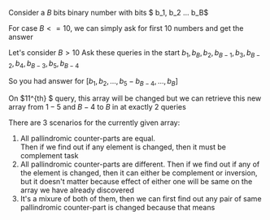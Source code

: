 Consider a $B$ bits binary number with bits $ b_1, b_2 ... b_B$

For case $B <= 10$, we can simply ask for first 10 numbers and get the answer

Let's consider $B > 10$
Ask these queries in the start $b_1,b_{B},b_2,b_{B-1},b_3,b_{B-2},b_4,b_{B-3},b_5,b_{B-4}$

So you had answer for $[b_1,b_2,...,b_5-b_{B-4},...,b_{B}]$

On $11^{th} $ query, this array will be changed
but we can retrieve this new array from $1-5$ and $B-4$ to $B$ in at exactly $2$ queries

There are 3 scenarios for the currently given array:
1. All pallindromic counter-parts are equal.    
   Then if we find out if any element is changed, then it must be complement task
3. All pallindromic counter-parts are different.
   Then if we find out if any of the element is changed, then it can either be complement or inversion, but it doesn't matter because effect of either one will be same on the array we have already discovered
4. It's a mixure of both of them, then we can first find out any pair of same pallindromic counter-part is changed because that means 